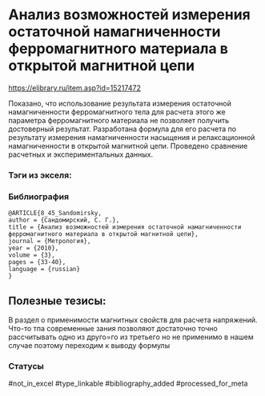 # Анализ возможностей измерения остаточной намагниченности ферромагнитного материала в открытой магнитной цепи

https://elibrary.ru/item.asp?id=15217472

Показано, что использование результата измерения остаточной намагниченности ферромагнитного тела для расчета этого же параметра ферромагнитного материала не позволяет получить достоверный результат. Разработана формула для его расчета по результату измерения намагниченности насыщения и релаксационной намагниченности в открытой магнитной цепи. Проведено сравнение расчетных и экспериментальных данных.


### Тэги из экселя:

### Библиография
```
@ARTICLE{8_45_Sandomirsky,
author = {Сандомирский, С. Г.},
title = {Анализ возможностей измерения остаточной намагниченности ферромагнитного материала в открытой магнитной цепи},
journal = {Метрология},
year = {2010},
volume = {3},
pages = {33-40},
language = {russian}
}
```

## Полезные тезисы:

В раздел о применимости магнитных свойств для расчета напряжений.
Что-то тпа
современные зания позволяют достаточно точно рассчитывать одно из друго=го из третьего но не применимо в нашем случае поэтому переходим к выводу формулы

### Статусы
#not_in_excel 
#type_linkable 
#bibliography_added
#processed_for_meta
